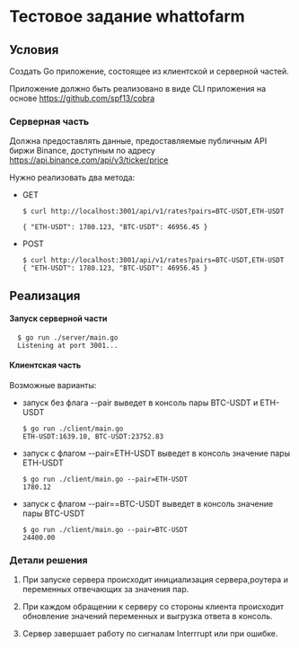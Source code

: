 # Тестовое задание whattofarm
## Условия
Создать Go приложение, состоящее из клиентской и серверной частей.

Приложение должно быть реализовано в виде CLI приложения на основе https://github.com/spf13/cobra

### Серверная часть

Должна предоставлять данные, предоставляемые публичным API биржи Binanсе, доступным по адресу https://api.binance.com/api/v3/ticker/price

Нужно реализовать два метода:

- GET

      $ curl http://localhost:3001/api/v1/rates?pairs=BTC-USDT,ETH-USDT
  
      { "ETH-USDT": 1780.123, "BTC-USDT": 46956.45 }
- POST

      $ curl http://localhost:3001/api/v1/rates?pairs=BTC-USDT,ETH-USDT
      { "ETH-USDT": 1780.123, "BTC-USDT": 46956.45 }

## Реализация
#### Запуск серверной части 

      $ go run ./server/main.go
      Listening at port 3001...
#### Клиентская часть
Возможные варианты:

- запуск без флага --pair выведет в консоль пары BTC-USDT и ETH-USDT

      $ go run ./client/main.go
      ETH-USDT:1639.10, BTC-USDT:23752.83

- запуск с флагом --pair=ETH-USDT выведет в консоль значение пары ETH-USDT

      $ go run ./client/main.go --pair=ETH-USDT
      1780.12

- запуск с флагом --pair==BTC-USDT выведет в консоль значение пары BTC-USDT

      $ go run ./client/main.go --pair=BTC-USDT
      24400.00

### Детали решения

1. При запуске сервера происходит инициализация сервера,роутера и переменных
отвечающих за значения пар.

2. При каждом обращении к серверу со стороны клиента происходит обновление значений переменных 
и выгрузка ответа в консоль.

3. Сервер завершает работу по сигналам Interrrupt или при ошибке.
